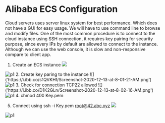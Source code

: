 # Alibaba ECS Configuration

Cloud servers uses server linux system for best performance. Which does not have a GUI for easy usage. We will have to use command line to browse and modify files.
One of the most common procedure is to connect to the cloud instance using SSH connection, it requires key pairing for security purpose, since every IPs by default are allowed to connect to the instance.
Although we can use the web console, it is slow and non-responsive compare to client app.

1. Create an ECS instance
![]('https://i.ibb.co/NSmWw44/Screenshot-2020-12-13-at-8-00-59-AM.png')
<img src="https://i.ibb.co/NSmWw44/Screenshot-2020-12-13-at-8-00-59-AM.png" alt="p1">
2. Create key paring to the instance
![]('https://i.ibb.co/s1QVKHf/Screenshot-2020-12-13-at-8-01-21-AM.png')
<img src="https://i.ibb.co/s1QVKHf/Screenshot-2020-12-13-at-8-01-21-AM.png" alt="p1">
3. Check for connection TCP22 allowed
![]('https://i.ibb.co/D1K2GLn/Screenshot-2020-12-13-at-8-02-16-AM.png')
<img src="https://i.ibb.co/D1K2GLn/Screenshot-2020-12-13-at-8-02-16-AM.png" alt="p1">
4. chmod 400 Key.pem

5. Connect using ssh -i Key.pem root@42.abc.xyz
![]('https://i.ibb.co/3NgR0Kx/Screenshot-2020-12-13-at-8-08-29-AM.png')
<img src="https://i.ibb.co/3NgR0Kx/Screenshot-2020-12-13-at-8-08-29-AM.png" alt="p1">

